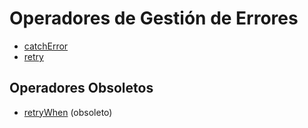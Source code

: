 # Operadores de Gestión de Errores

- [catchError](catchError.md)
- [retry](retry.md)

## Operadores Obsoletos

- [retryWhen](retryWhen.md) (obsoleto)
